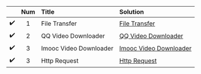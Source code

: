 |   | Num | Title | Solution |
| :---: | :---: | :--- | :--- |
| :heavy_check_mark: | 1 | File Transfer | [File Transfer](./File%20Transfer) |
| :heavy_check_mark: | 2 | QQ Video Downloader | [QQ Video Downloader](./QQ%20Video%20Downloader) |
| :heavy_check_mark: | 3 | Imooc Video Downloader | [Imooc Video Downloader](./Imooc%20Video%20Downloader) |
| :heavy_check_mark: | 3 | Http Request | [Http Request](./Http%20Request) |
